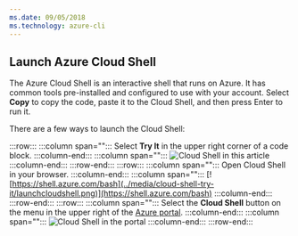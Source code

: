 ```yaml
---
ms.date: 09/05/2018 
ms.technology: azure-cli
---
```

## Launch Azure Cloud Shell

The Azure Cloud Shell is an interactive shell that runs on Azure. It has common tools pre-installed and configured to use with your account. Select **Copy** to copy the code, paste it to the Cloud Shell, and then press Enter to run it.  

There are a few ways to launch the Cloud Shell:

:::row:::
   :::column span="":::
      Select **Try It** in the upper right corner of a code block.
   :::column-end:::
   :::column span="":::
      ![Cloud Shell in this article](../media/cloud-shell-try-it/cli-try-it.png)
   :::column-end:::
:::row-end:::
:::row:::
   :::column span="":::
      Open Cloud Shell in your browser. 
   :::column-end:::
   :::column span="":::
      [![https://shell.azure.com/bash](../media/cloud-shell-try-it/launchcloudshell.png)](https://shell.azure.com/bash)
   :::column-end:::
:::row-end:::
:::row:::
   :::column span="":::
      Select the **Cloud Shell** button on the menu in the upper right of the [Azure portal](https://portal.azure.com).
   :::column-end:::
   :::column span="":::
      ![Cloud Shell in the portal](../media/cloud-shell-try-it/cloud-shell-menu.png)
   :::column-end:::
:::row-end:::
